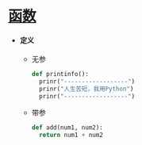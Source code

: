 # [函数](https://www.runoob.com/python3/python3-function.html)

- #### 定义

  - 无参

    ```python
    def printinfo():
      prinr("------------------")
      prinr("人生苦短，我用Python")
      prinr("------------------")
    ```

  - 带参

    ```python
    def add(num1, num2):
      return num1 + num2
    ```

    